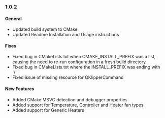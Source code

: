 ### 1.0.2

#### General
- Updated build system to CMake
- Updated Readme Installation and Usage instructions

#### Fixes
- Fixed bug in CMakeLists.txt when CMAKE_INSTALL_PREFIX was a list, causing the need to re-run configuration in a fresh build directory
- Fixed bug in CMakeLists.txt where the INSTALL_PREFIX was ending with '/'
- Fixed issue of missing resource for QKlipperCommand

#### New Features
- Added CMake MSVC detection and debugger properties
- Added support for Temperature, Controller and Heater fan types
- Added support for Generic Heaters
